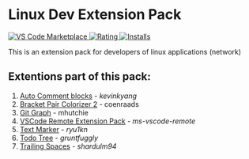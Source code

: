 # Linux Dev Extension Pack

[![VS Code Marketplace](https://vsmarketplacebadge.apphb.com/version-short/rohit04saluja.linux-dev-extension-pack.svg) ![Rating](https://vsmarketplacebadge.apphb.com/rating-short/rohit04saluja.linux-dev-extension-pack.svg) ![Installs](https://vsmarketplacebadge.apphb.com/installs/rohit04saluja.linux-dev-extension-pack.svg)](https://marketplace.visualstudio.com/items?itemName=rohit04saluja.linux-dev-extension-pack)

This is an extension pack for developers of linux applications (network)

## Extentions part of this pack:

1. [Auto Comment blocks](https://marketplace.visualstudio.com/items?itemName=kevinkyang.auto-comment-blocks) - _kevinkyang_
2. [Bracket Pair Colorizer 2](https://marketplace.visualstudio.com/items?itemName=coenraads.bracket-pair-colorizer-2) - coenraads
3. [Git Graph](https://marketplace.visualstudio.com/items?itemName=mhutchie.git-graph) - mhutchie
4. [VSCode Remote Extension Pack](https://marketplace.visualstudio.com/items?itemName=ms-vscode-remote.vscode-remote-extensionpack) - _ms-vscode-remote_
5. [Text Marker](https://marketplace.visualstudio.com/items?itemName=ryu1kn.text-marker) - _ryu1kn_
6. [Todo Tree](https://marketplace.visualstudio.com/items?itemName=gruntfuggly.todo-tree) - _gruntfuggly_
7. [Trailing Spaces](https://marketplace.visualstudio.com/items?itemName=shardulm94.trailing-spaces) - _shardulm94_
